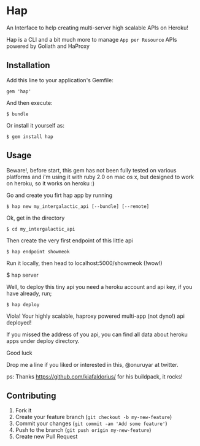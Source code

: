 # Hap

An Interface to help creating multi-server high scalable APIs on Heroku!

Hap is a CLI and a bit much more to manage `App per Resource` APIs powered by Goliath and HaProxy

## Installation

Add this line to your application's Gemfile:

    gem 'hap'

And then execute:

    $ bundle

Or install it yourself as:

    $ gem install hap

## Usage

Beware!, before start, this gem has not been fully tested on various platforms and i'm using it with ruby 2.0 on mac os x, but designed to work on heroku, so it works on heroku :)

Go and create you firt hap app by running

    $ hap new my_intergalactic_api [--bundle] [--remote]

Ok, get in the directory

    $ cd my_intergalactic_api

Then create the very first endpoint of this little api 

    $ hap endpoint showmeok

Run it locally, then head to localhost:5000/showmeok (!wow!)

   $ hap server	

Well, to deploy this tiny api you need a heroku account and api key, if you have already, run;

    $ hap deploy

Viola! Your highly scalable, haproxy powered multi-app (not dyno!) api deployed!

If you missed the address of you api, you can find all data about heroku apps under deploy directory.

Good luck

Drop me a line if you liked or interested in this, @onuruyar at twitter.

ps: Thanks https://github.com/kiafaldorius/ for his buildpack, it rocks!

## Contributing

1. Fork it
2. Create your feature branch (`git checkout -b my-new-feature`)
3. Commit your changes (`git commit -am 'Add some feature'`)
4. Push to the branch (`git push origin my-new-feature`)
5. Create new Pull Request
